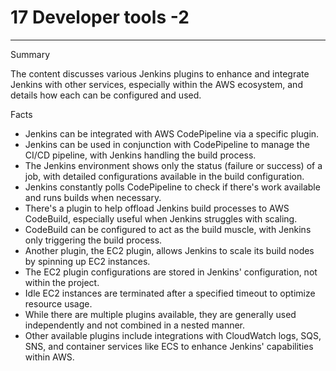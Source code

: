 # 17 Developer tools -2 



---

Summary

The content discusses various Jenkins plugins to enhance and integrate Jenkins with other services, especially within the AWS ecosystem, and details how each can be configured and used.

Facts

- Jenkins can be integrated with AWS CodePipeline via a specific plugin.
- Jenkins can be used in conjunction with CodePipeline to manage the CI/CD pipeline, with Jenkins handling the build process.
- The Jenkins environment shows only the status (failure or success) of a job, with detailed configurations available in the build configuration.
- Jenkins constantly polls CodePipeline to check if there's work available and runs builds when necessary.
- There's a plugin to help offload Jenkins build processes to AWS CodeBuild, especially useful when Jenkins struggles with scaling.
- CodeBuild can be configured to act as the build muscle, with Jenkins only triggering the build process.
- Another plugin, the EC2 plugin, allows Jenkins to scale its build nodes by spinning up EC2 instances.
- The EC2 plugin configurations are stored in Jenkins' configuration, not within the project.
- Idle EC2 instances are terminated after a specified timeout to optimize resource usage.
- While there are multiple plugins available, they are generally used independently and not combined in a nested manner.
- Other available plugins include integrations with CloudWatch logs, SQS, SNS, and container services like ECS to enhance Jenkins' capabilities within AWS.
